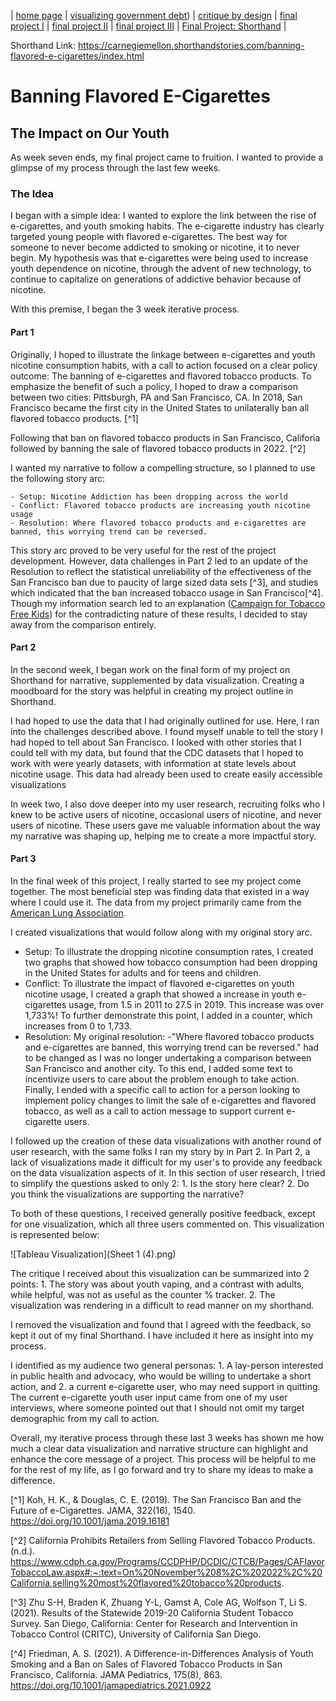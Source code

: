 | [home page](https://kulmeher.github.io/TSWD-Repository/) | [visualizing government debt](https://kulmeher.github.io/TSWD-Repository/visualizing-government-debt.html)) | [critique by design](https://kulmeher.github.io/TSWD-Repository/critique-by-design.html) | [final project I](https://kulmeher.github.io/TSWD-Repository/final-project-part-one) | [final project II](https://kulmeher.github.io/TSWD-Repository/final-project-part-two) | [final project III](https://kulmeher.github.io/TSWD-Repository/final-project-part-three) | [Final Project: Shorthand](https://carnegiemellon.shorthandstories.com/banning-flavored-e-cigarettes/index.html) |

Shorthand Link: https://carnegiemellon.shorthandstories.com/banning-flavored-e-cigarettes/index.html

# Banning Flavored E-Cigarettes
## The Impact on Our Youth

As week seven ends, my final project came to fruition. I wanted to provide a glimpse of my process through the last few weeks. 

### The Idea
I began with a simple idea: I wanted to explore the link between the rise of e-cigarettes, and youth smoking habits. The e-cigarette industry has clearly targeted young people with flavored e-cigarettes. The best way for someone to never become addicted to smoking or nicotine, it to never begin. My hypothesis was that e-cigarettes were being used to increase youth dependence on nicotine, through the advent of new technology, to continue to capitalize on generations of addictive behavior because of nicotine.

With this premise, I began the 3 week iterative process. 

#### Part 1 
Originally, I hoped to illustrate the linkage between e-cigarettes and youth nicotine consumption habits, with a call to action focused on a clear policy outcome: The banning of e-cigarettes and flavored tobacco products. To emphasize the benefit of such a policy, I hoped to draw a comparison between two cities: Pittsburgh, PA and San Francisco, CA. In 2018, San Francisco became the first city in the United States to unilaterally ban all flavored tobacco products. [^1]

Following that ban on flavored tobacco products in San Francisco, Califoria followed by banning the sale of flavored tobacco products in 2022. [^2]

I wanted my narrative to follow a compelling structure, so I planned to use the following story arc: 

    - Setup: Nicotine Addiction has been dropping across the world
    - Conflict: Flavored tobacco products are increasing youth nicotine usage
    - Resolution: Where flavored tobacco products and e-cigarettes are banned, this worrying trend can be reversed. 

This story arc proved to be very useful for the rest of the project development. However, data challenges in Part 2 led to an update of the Resolution to reflect the statistical unreliability of the effectiveness of the San Francisco ban due to paucity of large sized data sets [^3], and studies which indicated that the ban increased tobacco usage in San Francisco[^4]. Though my information search led to an explanation ([Campaign for Tobacco Free Kids](https://www.tobaccofreekids.org/assets/factsheets/0416.pdf)) for the contradicting nature of these results, I decided to stay away from the comparison entirely. 

#### Part 2
In the second week, I began work on the final form of my project on Shorthand for narrative, supplemented by data visualization. Creating a moodboard for the story was helpful in creating my project outline in Shorthand. 

I had hoped to use the data that I had originally outlined for use. Here, I ran into the challenges described above. I found myself unable to tell the story I had hoped to tell about San Francisco. I looked with other stories that I could tell with my data, but found that the CDC datasets that I hoped to work with were yearly datasets, with information at state levels about nicotine usage. This data had already been used to create easily accessible visualizations

In week two, I also dove deeper into my user research, recruiting folks who I knew to be active users of nicotine, occasional users of nicotine, and never users of nicotine. These users gave me valuable information about the way my narrative was shaping up, helping me to create a more impactful story. 

#### Part 3
In the final week of this project, I really started to see my project come together. The most beneficial step was finding data that existed in a way where I could use it. The data from my project primarily came from the [American Lung Association](https://www.lung.org/research/trends-in-lung-disease/tobacco-trends-brief/overall-tobacco-trends). 

I created visualizations that would follow along with my original story arc. 

- Setup: 
To illustrate the dropping nicotine consumption rates, I created two graphs that showed how tobacco consumption had been dropping in the United States for adults and for teens and children. 
- Conflict: 
To illustrate the impact of flavored e-cigarettes on youth nicotine usage, I created a graph that showed a increase in youth e-cigarettes usage, from 1.5 in 2011 to 27.5 in 2019. This increase was over 1,733%! To further demonstrate this point, I added in a counter, which increases from 0 to 1,733. 
- Resolution: 
My original resolution: 
    -"Where flavored tobacco products and e-cigarettes are banned, this worrying trend can be reversed." 
had to be changed as I was no longer undertaking a comparison between San Francisco and another city. To this end, I added some text to incentivize users to care about the problem enough to take action. Finally, I ended with a specific call to action for a person looking to implement policy changes to limit the sale of e-cigarettes and flavored tobacco, as well as a call to action message to support current e-cigarette users. 
    
I followed up the creation of these data visualizations with another round of user research, with the same folks I ran my story by in Part 2. In Part 2, a lack of visualizations made it difficult for my user's to provide any feedback on the data visualization aspects of it. In this section of user research, I tried to simplify the questions asked to only 2: 
    1. Is the story here clear? 
    2. Do you think the visualizations are supporting the narrative? 

To both of these questions, I received generally positive feedback, except for one visualization, which all three users commented on. This visualization is represented below: 

![Tableau Visualization](Sheet 1 (4).png)

The critique I received about this visualization can be summarized into 2 points: 1. The story was about youth vaping, and a contrast with adults, while helpful, was not as useful as the counter % tracker. 2. The visualization was rendering in a difficult to read manner on my shorthand.

I removed the visualization and found that I agreed with the feedback, so kept it out of my final Shorthand. I have included it here as insight into my process. 

I identified as my audience two general personas: 1. A lay-person interested in public health and advocacy, who would be willing to undertake a short action, and 2. a current e-cigarette user, who may need support in quitting. The current e-cigarette youth user input came from one of my user interviews, where someone pointed out that I should not omit my target demographic from my call to action. 

Overall, my iterative process through these last 3 weeks has shown me how much a clear data visualization and narrative structure can highlight and enhance the core message of a project. This process will be helpful to me for the rest of my life, as I go forward and try to share my ideas to make a difference. 

[^1] Koh, H. K., & Douglas, C. E. (2019). The San Francisco Ban and the Future of e-Cigarettes. JAMA, 322(16), 1540. https://doi.org/10.1001/jama.2019.16181

[^2] California Prohibits Retailers from Selling Flavored Tobacco Products. (n.d.). https://www.cdph.ca.gov/Programs/CCDPHP/DCDIC/CTCB/Pages/CAFlavorTobaccoLaw.aspx#:~:text=On%20November%208%2C%202022%2C%20California,selling%20most%20flavored%20tobacco%20products.

[^3] Zhu S-H, Braden K, Zhuang Y-L, Gamst A, Cole AG, Wolfson T, Li S. (2021).
Results of the Statewide 2019-20 California Student Tobacco Survey. San Diego, California: Center
for Research and Intervention in Tobacco Control (CRITC), University of California San Diego. 

[^4] Friedman, A. S. (2021). A Difference-in-Differences Analysis of Youth Smoking and a Ban on Sales of Flavored Tobacco Products in San Francisco, California. JAMA Pediatrics, 175(8), 863. https://doi.org/10.1001/jamapediatrics.2021.0922 


